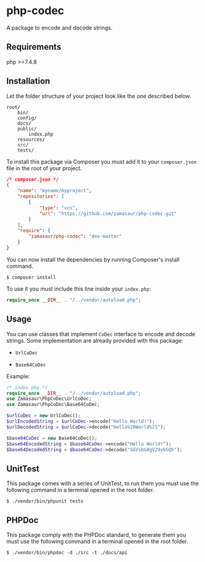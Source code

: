 # php-codec

A package to encode and decode strings.

## Requirements

php >=7.4.8

## Installation

Let the folder structure of your project look like the one described below.

```
root/
	bin/
	config/
	docs/
	public/
		index.php
	resources/
	src/
	tests/
```

To install this package via Composer you must add it to your `composer.json` file in the root of your project. 

```json
/* composer.json */
{
    "name": "myname/myproject",
	"repositories": [
        {
            "type": "vcs",
            "url": "https://github.com/zamasaur/php-codec.git"
        }
    ],
    "require": {
        "zamasaur/php-codec": "dev-master"
    }
}
```

You can now install the dependencies by running Composer's install command.
```
$ composer install
```

To use it you must include this line inside your `index.php`:

```php
require_once __DIR__ . "/../vendor/autoload.php";
```

## Usage

You can use classes that implement `CoDec` interface to encode and decode strings.
Some implementation are already provided with this package:

* `UrlCoDec`

* `Base64CoDec`

Example:

```php
/* index.php */
require_once __DIR__ . "/../vendor/autoload.php";
use Zamasaur\PhpCoDec\UrlCoDec;
use Zamasaur\PhpCoDec\Base64CoDec;

$urlCoDec = new UrlCoDec();
$urlEncodedString = $urlCoDec->encode("Hello World!");
$urlDecodedString = $urlCoDec->decode("Hello%20World%21");

$base64CoDec = new Base64CoDec();
$base64EncodedString = $base64CoDec->encode("Hello World!");
$base64DecodedString = $base64CoDec->decode("SGVsbG8gV29ybGQh");
```

## UnitTest

This package comes with a series of UnitTest, to run them you must use the following command in a terminal opened in the root folder.

```
$ ./vendor/bin/phpunit tests
```

## PHPDoc

This package comply with the PHPDoc standard, to generate them you must use the following command in a terminal opened in the root folder.

```
$ ./vendor/bin/phpdoc -d ./src -t ./docs/api
```
